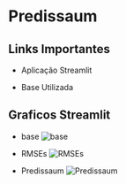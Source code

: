 # Predissaum

## Links Importantes
- Aplicação Streamlit

- Base Utilizada

## Graficos Streamlit
- base
![base]()

- RMSEs
![RMSEs]()

- Predissaum
![Predissaum]()